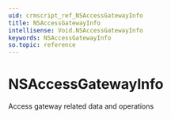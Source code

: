 ```yaml
---
uid: crmscript_ref_NSAccessGatewayInfo
title: NSAccessGatewayInfo
intellisense: Void.NSAccessGatewayInfo
keywords: NSAccessGatewayInfo
so.topic: reference
---
```


# NSAccessGatewayInfo

Access gateway related data and operations
